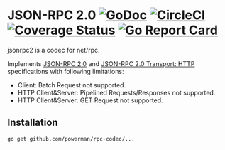 # JSON-RPC 2.0 [![GoDoc](https://godoc.org/github.com/powerman/rpc-codec/jsonrpc2?status.svg)](http://godoc.org/github.com/powerman/rpc-codec/jsonrpc2) [![CircleCI](https://circleci.com/gh/powerman/rpc-codec.svg?style=svg)](https://circleci.com/gh/powerman/rpc-codec) [![Coverage Status](https://coveralls.io/repos/powerman/rpc-codec/badge.svg?branch=master&service=github)](https://coveralls.io/github/powerman/rpc-codec?branch=master) [![Go Report Card](https://goreportcard.com/badge/github.com/powerman/rpc-codec)](https://goreportcard.com/report/github.com/powerman/rpc-codec)

jsonrpc2 is a codec for net/rpc.

Implements [JSON-RPC 2.0](http://www.jsonrpc.org/specification) and
[JSON-RPC 2.0 Transport: HTTP](http://www.simple-is-better.org/json-rpc/transport_http.html)
specifications with following limitations:

- Client: Batch Request not supported.
- HTTP Client&Server: Pipelined Requests/Responses not supported.
- HTTP Client&Server: GET Request not supported.


## Installation

```sh
go get github.com/powerman/rpc-codec/...
```
